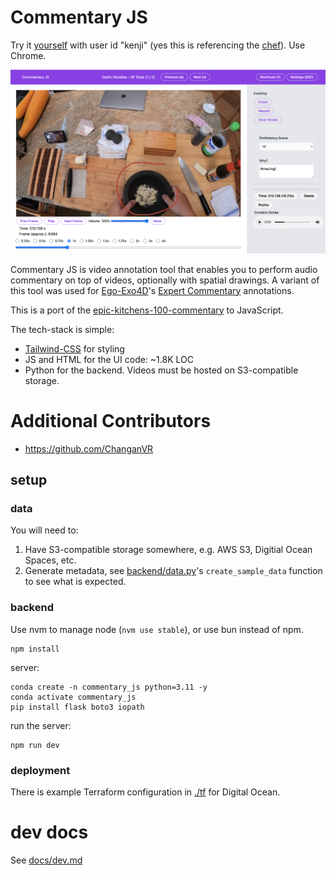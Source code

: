 # Commentary JS

Try it [yourself](commentaryjs.miguel-martin.com) with user id
"kenji" (yes this is referencing the [chef](https://www.youtube.com/@JKenjiLopezAlt)). Use Chrome.

![screenshot](./docs/screenshot.png)

Commentary JS is video annotation tool that enables you to perform audio commentary on top of
videos, optionally with spatial drawings. A variant of this tool was used for
[Ego-Exo4D](https://docs.ego-exo4d-data.org/)'s [Expert
Commentary](https://docs.ego-exo4d-data.org/annotations/expert_commentary/)
annotations.

This is a port of the
[epic-kitchens-100-commentary](https://github.com/epic-kitchens/epic-kitchens-100-commentary)
to JavaScript. 

The tech-stack is simple:
- [Tailwind-CSS](https://tailwindcss.com/) for styling
- JS and HTML for the UI code: ~1.8K LOC
- Python for the backend. Videos must be hosted on S3-compatible storage.

# Additional Contributors

- https://github.com/ChanganVR

## setup

### data

You will need to:
1. Have S3-compatible storage somewhere, e.g. AWS S3, Digitial Ocean Spaces, etc.
2. Generate metadata, see [backend/data.py](./backend/data.py)'s `create_sample_data` function to see what is expected.

### backend

Use nvm to manage node (`nvm use stable`), or use bun instead of npm.
```
npm install
```

server:

```
conda create -n commentary_js python=3.11 -y
conda activate commentary_js
pip install flask boto3 iopath
```

run the server:
```
npm run dev
```

### deployment

There is example Terraform configuration in [./tf](./tf) for Digital Ocean.

# dev docs

See [docs/dev.md](./docs/dev.md)

